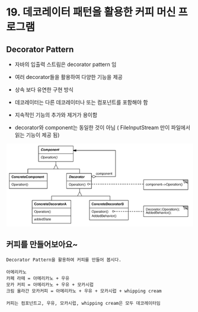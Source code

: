 # 19. 데코레이터 패턴을 활용한 커피 머신 프로그램

## Decorator Pattern

- 자바의 입출력 스트림은 decorator pattern 임

- 여러 decorator들을 활용하여 다양한 기능을 제공

- 상속 보다 유연한 구현 방식

- 데코레이터는 다른 데코레이터나 또는 컴포넌트를 포함해야 함

- 지속적인 기능의 추가와 제거가 용이함

- decorator와 component는 동일한 것이 아님 ( FileInputStream 만이 파일에서 읽는 기능이 제공 됨)

![decorator](./img/decorator.png)

## 커피를 만들어보아요~

    Decorator Pattern을 활용하여 커피를 만들어 봅시다.

    아메리카노
    카페 라떼 = 아메리카노 + 우유
    모카 커피 = 아메리카노 + 우유 + 모카시럽
    크림 올라간 모카커피 = 아메리카노 + 우유 + 모카시럽 + whipping cream

    커피는 컴포넌트고, 우유, 모카시럽, whipping cream은 모두 데코레이터임
    
    



